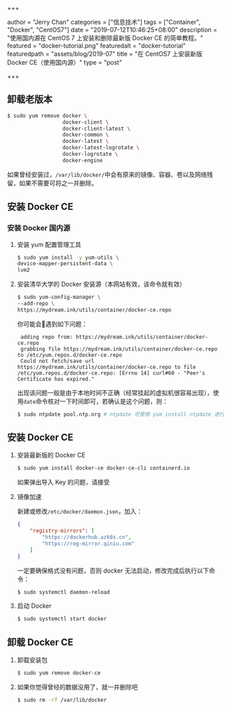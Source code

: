 +++

author = "Jerry Chan"
categories = ["信息技术"]
tags = ["Container", "Docker", "CentOS7"]
date = "2019-07-12T10:46:25+08:00"
description = "使用国内源在 CentOS 7 上安装和删除最新版 Docker CE 的简单教程。"
featured = "docker-tutorial.png"
featuredalt = "docker-tutorial"
featuredpath = "assets/blog/2019-07"
title = "在 CentOS7 上安装新版 Docker CE（使用国内源）"
type = "post"

+++

## 卸载老版本

```bash
$ sudo yum remove docker \
                  docker-client \
                  docker-client-latest \
                  docker-common \
                  docker-latest \
                  docker-latest-logrotate \
                  docker-logrotate \
                  docker-engine
```
如果曾经安装过，`/var/lib/docker/`中会有原来的镜像、容器、卷以及网络残留，如果不需要可将之一并删除。

## 安装 Docker CE
### 安装 Docker 国内源
1. 安装 yum 配置管理工具
    
    ```bash
    $ sudo yum install -y yum-utils \
    device-mapper-persistent-data \
    lvm2
    ```
2. 安装清华大学的 Docker 安装源（本网站有效，该命令就有效）

    ```bash
    $ sudo yum-config-manager \
    --add-repo \
    https://mydream.ink/utils/container/docker-ce.repo
    ```
    你可能会遇到如下问题：

        adding repo from: https://mydream.ink/utils/container/docker-ce.repo
        grabbing file https://mydream.ink/utils/container/docker-ce.repo to /etc/yum.repos.d/docker-ce.repo
        Could not fetch/save url https://mydream.ink/utils/container/docker-ce.repo to file /etc/yum.repos.d/docker-ce.repo: [Errno 14] curl#60 - "Peer's Certificate has expired."

    出现该问题一般是由于本地时间不正确（经常挂起的虚拟机很容易出现），使用`date`命令核对一下时间即可，若确认是这个问题，则：
    ```bash
    $ sudo ntpdate pool.ntp.org # ntpdate 可使用 yum install ntpdate 进行安装
    ```

## 安装 Docker CE

1. 安装最新版的 Docker CE
    
    ```bash
    $ sudo yum install docker-ce docker-ce-cli containerd.io
    ```
    如果弹出导入 Key 的问题，请接受

2. 镜像加速

    新建或修改`/etc/docker/daemon.json`，加入：
    ```json
    {
        "registry-mirrors": [
            "https://dockerhub.azk8s.cn",
            "https://reg-mirror.qiniu.com"
        ]
    }
    ```
    一定要确保格式没有问题，否则 docker 无法启动，修改完成后执行以下命令：
    ```bash
    $ sudo systemctl daemon-reload
    ```
    

3. 启动 Docker

    ```bash
    $ sudo systemctl start docker
    ```

## 卸载 Docker CE

1. 卸载安装包

    ```bash
    $ sudo yum remove docker-ce
    ```

2. 如果你觉得曾经的数据没用了，就一并删除吧

    ```bash
    $ sudo rm -rf /var/lib/docker
    ```